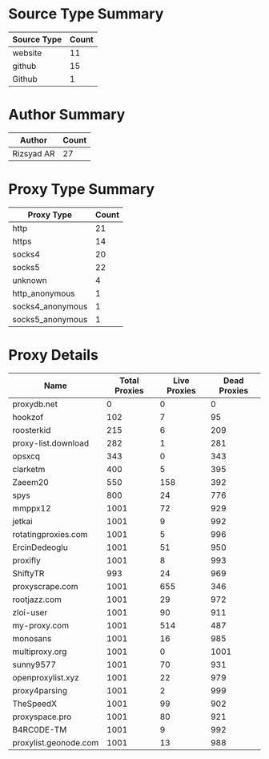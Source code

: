 # Source Type Summary

| Source Type | Count |
|-------------|-------|
| website | 11 |
| github | 15 |
| Github | 1 |


# Author Summary

| Author | Count |
|--------|-------|
| Rizsyad AR | 27 |


# Proxy Type Summary

| Proxy Type | Count |
|------------|-------|
| http | 21 |
| https | 14 |
| socks4 | 20 |
| socks5 | 22 |
| unknown | 4 |
| http_anonymous | 1 |
| socks4_anonymous | 1 |
| socks5_anonymous | 1 |


# Proxy Details

| Name | Total Proxies | Live Proxies | Dead Proxies |
|------|---------------|--------------|---------------|
| proxydb.net | 0 | 0 | 0 |
| hookzof | 102 | 7 | 95 |
| roosterkid | 215 | 6 | 209 |
| proxy-list.download | 282 | 1 | 281 |
| opsxcq | 343 | 0 | 343 |
| clarketm | 400 | 5 | 395 |
| Zaeem20 | 550 | 158 | 392 |
| spys | 800 | 24 | 776 |
| mmppx12 | 1001 | 72 | 929 |
| jetkai | 1001 | 9 | 992 |
| rotatingproxies.com | 1001 | 5 | 996 |
| ErcinDedeoglu | 1001 | 51 | 950 |
| proxifly | 1001 | 8 | 993 |
| ShiftyTR | 993 | 24 | 969 |
| proxyscrape.com | 1001 | 655 | 346 |
| rootjazz.com | 1001 | 29 | 972 |
| zloi-user | 1001 | 90 | 911 |
| my-proxy.com | 1001 | 514 | 487 |
| monosans | 1001 | 16 | 985 |
| multiproxy.org | 1001 | 0 | 1001 |
| sunny9577 | 1001 | 70 | 931 |
| openproxylist.xyz | 1001 | 22 | 979 |
| proxy4parsing | 1001 | 2 | 999 |
| TheSpeedX | 1001 | 99 | 902 |
| proxyspace.pro | 1001 | 80 | 921 |
| B4RC0DE-TM | 1001 | 9 | 992 |
| proxylist.geonode.com | 1001 | 13 | 988 |
